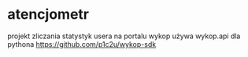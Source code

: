 # atencjometr

projekt zliczania statystyk usera na portalu wykop
używa wykop.api dla pythona https://github.com/p1c2u/wykop-sdk
